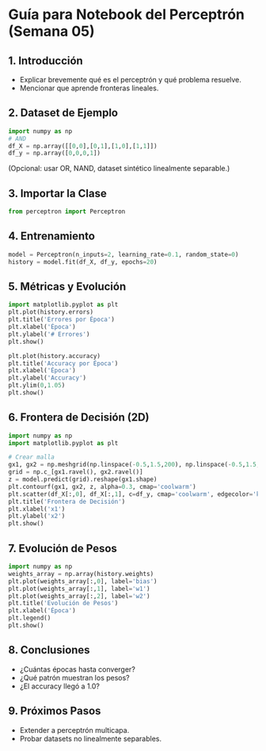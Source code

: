 # Guía para Notebook del Perceptrón (Semana 05)

## 1. Introducción
- Explicar brevemente qué es el perceptrón y qué problema resuelve.
- Mencionar que aprende fronteras lineales.

## 2. Dataset de Ejemplo
```python
import numpy as np
# AND
df_X = np.array([[0,0],[0,1],[1,0],[1,1]])
df_y = np.array([0,0,0,1])
```
(Opcional: usar OR, NAND, dataset sintético linealmente separable.)

## 3. Importar la Clase
```python
from perceptron import Perceptron
```

## 4. Entrenamiento
```python
model = Perceptron(n_inputs=2, learning_rate=0.1, random_state=0)
history = model.fit(df_X, df_y, epochs=20)
```

## 5. Métricas y Evolución
```python
import matplotlib.pyplot as plt
plt.plot(history.errors)
plt.title('Errores por Época')
plt.xlabel('Época')
plt.ylabel('# Errores')
plt.show()

plt.plot(history.accuracy)
plt.title('Accuracy por Época')
plt.xlabel('Época')
plt.ylabel('Accuracy')
plt.ylim(0,1.05)
plt.show()
```

## 6. Frontera de Decisión (2D)
```python
import numpy as np
import matplotlib.pyplot as plt

# Crear malla
gx1, gx2 = np.meshgrid(np.linspace(-0.5,1.5,200), np.linspace(-0.5,1.5,200))
grid = np.c_[gx1.ravel(), gx2.ravel()]
z = model.predict(grid).reshape(gx1.shape)
plt.contourf(gx1, gx2, z, alpha=0.3, cmap='coolwarm')
plt.scatter(df_X[:,0], df_X[:,1], c=df_y, cmap='coolwarm', edgecolor='k')
plt.title('Frontera de Decisión')
plt.xlabel('x1')
plt.ylabel('x2')
plt.show()
```

## 7. Evolución de Pesos
```python
import numpy as np
weights_array = np.array(history.weights)
plt.plot(weights_array[:,0], label='bias')
plt.plot(weights_array[:,1], label='w1')
plt.plot(weights_array[:,2], label='w2')
plt.title('Evolución de Pesos')
plt.xlabel('Época')
plt.legend()
plt.show()
```

## 8. Conclusiones
- ¿Cuántas épocas hasta converger?
- ¿Qué patrón muestran los pesos?
- ¿El accuracy llegó a 1.0?

## 9. Próximos Pasos
- Extender a perceptrón multicapa.
- Probar datasets no linealmente separables.
